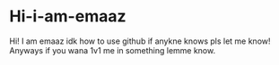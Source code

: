 # Hi-i-am-emaaz
Hi! I am emaaz idk how to use github if anykne knows pls let me know! Anyways if you wana 1v1 me in something lemme know.
